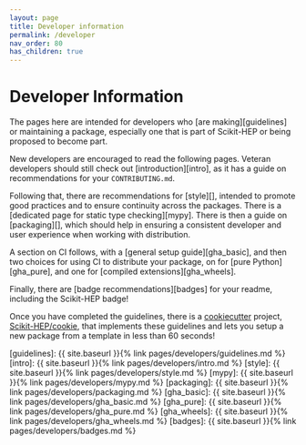 ```yaml
---
layout: page
title: Developer information
permalink: /developer
nav_order: 80
has_children: true
---
```


Developer Information
=====================

The pages here are intended for developers who [are making][guidelines] or maintaining a package,
especially one that is part of Scikit-HEP or being proposed to become part.

New developers are encouraged to read the following pages.
Veteran developers should still check out [introduction][intro], as it has a guide on recommendations for your `CONTRIBUTING.md`.

Following that, there are recommendations for [style][], intended to promote
good practices and to ensure continuity across the packages. There is a
[dedicated page for static type checking][mypy]. There is then a guide on
[packaging][], which should help in ensuring a consistent developer and user
experience when working with distribution.

A section on CI follows, with a [general setup guide][gha_basic], and then two choices for using CI to distribute
your package, on for [pure Python][gha_pure], and one for [compiled extensions][gha_wheels].

Finally, there are [badge recommendations][badges] for your readme, including the Scikit-HEP badge!

Once you have completed the guidelines, there is a [cookiecutter][] project, [Scikit-HEP/cookie][], that implements these guidelines and lets you setup a new package from a template in less than 60 seconds!

[guidelines]: {{ site.baseurl }}{% link pages/developers/guidelines.md %}
[intro]: {{ site.baseurl }}{% link pages/developers/intro.md %}
[style]: {{ site.baseurl }}{% link pages/developers/style.md %}
[mypy]: {{ site.baseurl }}{% link pages/developers/mypy.md %}
[packaging]: {{ site.baseurl }}{% link pages/developers/packaging.md %}
[gha_basic]: {{ site.baseurl }}{% link pages/developers/gha_basic.md %}
[gha_pure]: {{ site.baseurl }}{% link pages/developers/gha_pure.md %}
[gha_wheels]: {{ site.baseurl }}{% link pages/developers/gha_wheels.md %}
[badges]: {{ site.baseurl }}{% link pages/developers/badges.md %}

[cookiecutter]: https://cookiecutter.readthedocs.io
[Scikit-HEP/cookie]: https://github.com/scikit-hep/cookie
